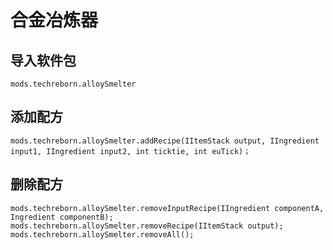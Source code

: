 # 合金冶炼器

## 导入软件包
`mods.techreborn.alloySmelter`

## 添加配方
```zenscript
mods.techreborn.alloySmelter.addRecipe(IItemStack output, IIngredient input1, IIngredient input2, int ticktie, int euTick)；
```

## 删除配方
```zenscript
mods.techreborn.alloySmelter.removeInputRecipe(IIngredient componentA, Ingredient componentB);
mods.techreborn.alloySmelter.removeRecipe(IItemStack output);
mods.techreborn.alloySmelter.removeAll();
```